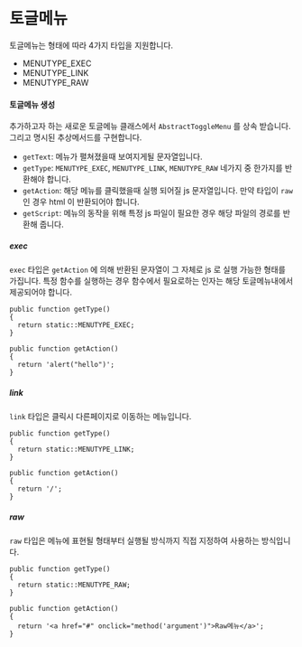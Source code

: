 # 토글메뉴
토글메뉴는 형태에 따라 4가지 타입을 지원합니다.

- MENUTYPE_EXEC
- MENUTYPE_LINK
- MENUTYPE_RAW 

#### 토글메뉴 생성
추가하고자 하는 새로운 토글메뉴 클래스에서 `AbstractToggleMenu` 를 상속 받습니다. 그리고 명시된 추상메서드를 구현합니다.

* `getText`: 메뉴가 펼쳐졌을때 보여지게될 문자열입니다.
* `getType`: `MENUTYPE_EXEC`, `MENUTYPE_LINK`, `MENUTYPE_RAW` 네가지 중 한가지를 반환해야 합니다.
* `getAction`: 해당 메뉴를 클릭했을때 실행 되어질 js 문자열입니다. 만약 타입이 `raw` 인 경우 html 이 반환되어야 합니다.
* `getScript`: 메뉴의 동작을 위해 특정 js 파일이 필요한 경우 해당 파일의 경로를 반환해 줍니다.

##### exec
`exec` 타입은 `getAction` 에 의해 반환된 문자열이 그 자체로 js 로 실행 가능한
형태를 가집니다. 특정 함수를 실행하는 경우 함수에서 필요로하는 인자는 해당 토글메뉴내에서 제공되어야 합니다.
```
public function getType()
{
  return static::MENUTYPE_EXEC;
}

public function getAction()
{
  return 'alert("hello")';
}
```


##### link
`link` 타입은 클릭시 다른페이지로 이동하는 메뉴입니다.
```
public function getType()
{
  return static::MENUTYPE_LINK;
}

public function getAction()
{
  return '/';
}
```

##### raw
`raw` 타입은 메뉴에 표현될 형태부터 실행될 방식까지 직접 지정하여 사용하는 방식입니다.
```
public function getType()
{
  return static::MENUTYPE_RAW;
}

public function getAction()
{
  return '<a href="#" onclick="method('argument')">Raw메뉴</a>';
}
```

